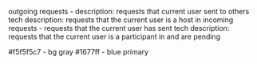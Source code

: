 outgoing requests - 
description: requests that current user sent to others
tech description: requests that the current user is a host in
incoming requests - requests that the current user has sent
tech description: requests that the current user is a participant in and are pending

#f5f5f5c7 - bg gray
#1677ff - blue primary



